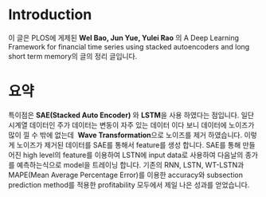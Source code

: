# Introduction

이 글은  PLOS에 게제된 **WeI Bao, Jun Yue, Yulei Rao** 의 A Deep Learning Framework for financial time series using stacked autoencoders and long short term memory의 글의 정리 글입니다.


# 요약

특이점은 **SAE(Stacked Auto Encoder)** 와 **LSTM**을 사용 하였다는 점입니다. 일단 시계열 데이터인 주가 데이터는 변동이 자주 있는 데이터 이다 보니 데이터에 노이즈가 많이 낄 수 밖에 없는데  **Wave Transformation**으로 노이즈를 제거 하였습니다. 이렇게 노이즈가 제거된 데이터를 SAE를 통해서 feature를 생성 합니다.  SAE를 통해 만들어진 high level의 feature를 이용하여 LSTN에 input data로 사용하여 다음날의 종가를 예측하는식으로 model을 트레이닝 합니다. 기존의 RNN, LSTN,  WT-LSTN과 MAPE(Mean Average Percentage Error)를 이용한 accuracy와 subsection prediction method를 적용한 profitability 모두에서 제일 나은 성과를 얻었습니다.
